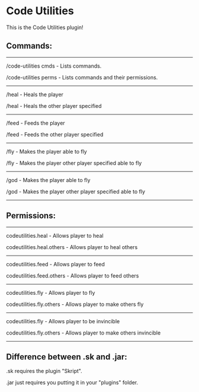 # Code Utilities
This is the Code Utilities plugin!


## Commands:

----------------------------------------------------------------

/code-utilities cmds - Lists commands. 
  
/code-utilities perms - Lists commands and their permissions.
  
----------------------------------------------------------------
  
/heal - Heals the player 
  
/heal <player> - Heals the other player specified
  
----------------------------------------------------------------
  
/feed - Feeds the player 
  
/feed <player> - Feeds the other player specified
  
----------------------------------------------------------------
  
/fly - Makes the player able to fly 
  
/fly <player> - Makes the player other player specified able to fly

----------------------------------------------------------------
  
/god - Makes the player able to fly 
  
/god <player> - Makes the player other player specified able to fly
  
----------------------------------------------------------------
  

## Permissions:
  
----------------------------------------------------------------  
  
codeutilities.heal - Allows player to heal
  
codeutilities.heal.others - Allows player to heal others

----------------------------------------------------------------

codeutilities.feed - Allows player to feed
  
codeutilities.feed.others - Allows player to feed others

----------------------------------------------------------------

codeutilities.fly - Allows player to fly
  
codeutilities.fly.others - Allows player to make others fly

----------------------------------------------------------------

codeutilities.fly - Allows player to be invincible

codeutilities.fly.others - Allows player to make others invincible

----------------------------------------------------------------
  
  
## Difference between .sk and .jar:

.sk requires the plugin "Skript".

.jar just requires you putting it in your "plugins" folder.

